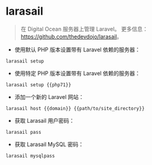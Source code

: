 # larasail

> 在 Digital Ocean 服务器上管理 Laravel。
> 更多信息：<https://github.com/thedevdojo/larasail>。

- 使用默认 PHP 版本设置带有 Laravel 依赖的服务器：

`larasail setup`

- 使用特定 PHP 版本设置带有 Laravel 依赖的服务器：

`larasail setup {{php71}}`

- 添加一个新的 Laravel 网站：

`larasail host {{domain}} {{path/to/site_directory}}`

- 获取 Larasail 用户密码：

`larasail pass`

- 获取 Larasail MySQL 密码：

`larasail mysqlpass`